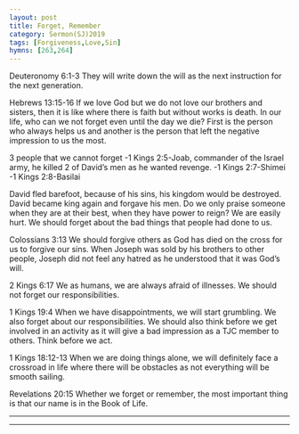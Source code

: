 ```yaml
---
layout: post
title: Forget, Remember
category: Sermon(SJ)2019
tags: [Forgiveness,Love,Sin]
hymns: [263,264]
---
```

Deuteronomy 6:1-3
They will write down the will as the next instruction for the next generation.

Hebrews 13:15-16
If we love God but we do not love our brothers and sisters, then it is like where there is faith but without works is death.
In our life, who can we not forget even until the day we die?
First is the person who always helps us and another is the person that left the negative impression to us the most.

3 people that we cannot forget
-1 Kings 2:5-Joab, commander of the Israel army, he killed 2 of David’s men as he wanted revenge.
-1 Kings 2:7-Shimei
-1 Kings 2:8-Basilai

David fled barefoot, because of his sins, his kingdom would be destroyed.
David became king again and forgave his men.
Do we only praise someone when they are at their best, when they have power to reign?
We are easily hurt. We should forget about the bad things that people had done to us.

Colossians 3:13
We should forgive others as God has died on the cross for us to forgive our sins.
When Joseph was sold by his brothers to other people, Joseph did not feel any hatred as he understood that it was God’s will.

2 Kings 6:17
We as humans, we are always afraid of illnesses.
We should not forget our responsibilities.

1 Kings 19:4
When we have disappointments, we will start grumbling.
We also forget about our responsibilities.
We should also think before we get involved in an activity as it will give a bad impression as a TJC member to others.
Think before we act.

1 Kings 18:12-13
When we are doing things alone, we will definitely face a crossroad in life where there will be obstacles as not everything will be smooth sailing.

Revelations 20:15
Whether we forget or remember, the most important thing is that our name is in the Book of Life.






----
****
